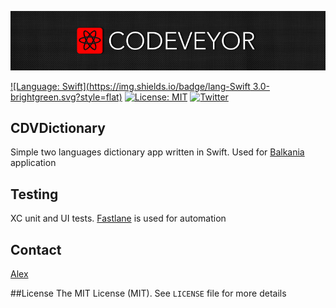 [![](images/logo_codeveyor.jpg)](https://twitter.com/Codeveyor)

[![Language: Swift](https://img.shields.io/badge/lang-Swift 3.0-brightgreen.svg?style=flat)](https://developer.apple.com/swift/)
[![License: MIT](https://img.shields.io/badge/license-MIT-blue.svg?style=flat)](https://github.com/alexth/CDVDictionary/blob/master/README.md)
[![Twitter](https://img.shields.io/badge/twitter-@Codeveyor-blue.svg?style=flat)](https://twitter.com/Codeveyor)

## CDVDictionary
Simple two languages dictionary app written in Swift. Used for [Balkania](https://itunes.apple.com/us/app/balkania/id602820446?ls=1&mt=8) application

## Testing

XC unit and UI tests.
[Fastlane](https://github.com/fastlane/fastlane) is used for automation

## Contact

[Alex](https://github.com/alexth)

##License
The MIT License (MIT). See `LICENSE` file for more details
